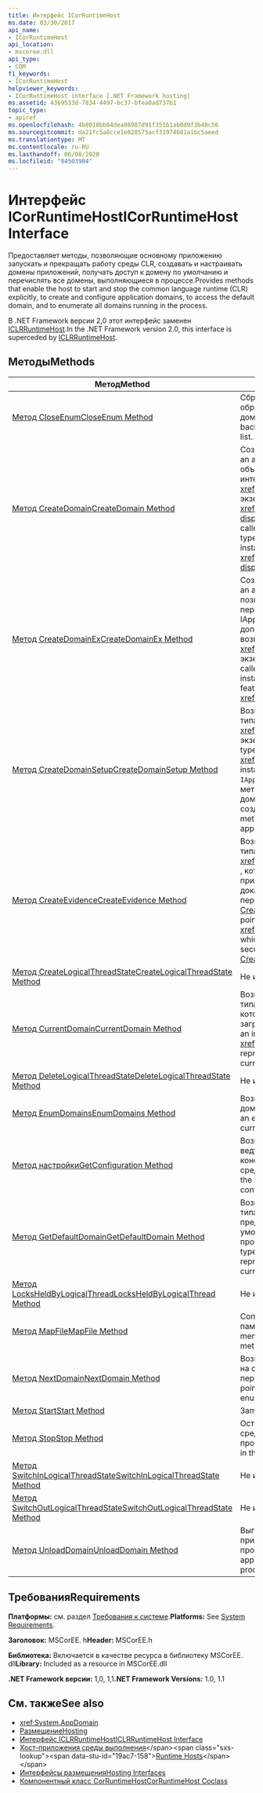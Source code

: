 ```yaml
---
title: Интерфейс ICorRuntimeHost
ms.date: 03/30/2017
api_name:
- ICorRuntimeHost
api_location:
- mscoree.dll
api_type:
- COM
f1_keywords:
- ICorRuntimeHost
helpviewer_keywords:
- ICorRuntimeHost interface [.NET Framework hosting]
ms.assetid: 4369533d-7834-4497-bc37-bfea0ad737b1
topic_type:
- apiref
ms.openlocfilehash: 4b8018bb84dea08987d91f351b1ab0d9f3b48c56
ms.sourcegitcommit: da21fc5a8cce1e028575acf31974681a1bc5aeed
ms.translationtype: MT
ms.contentlocale: ru-RU
ms.lasthandoff: 06/08/2020
ms.locfileid: "84503904"
---
```

# <a name="icorruntimehost-interface"></a><span data-ttu-id="19ac7-102">Интерфейс ICorRuntimeHost</span><span class="sxs-lookup"><span data-stu-id="19ac7-102">ICorRuntimeHost Interface</span></span>
<span data-ttu-id="19ac7-103">Предоставляет методы, позволяющие основному приложению запускать и прекращать работу среды CLR, создавать и настраивать домены приложений, получать доступ к домену по умолчанию и перечислять все домены, выполняющиеся в процессе.</span><span class="sxs-lookup"><span data-stu-id="19ac7-103">Provides methods that enable the host to start and stop the common language runtime (CLR) explicitly, to create and configure application domains, to access the default domain, and to enumerate all domains running in the process.</span></span>  
  
 <span data-ttu-id="19ac7-104">В .NET Framework версии 2,0 этот интерфейс заменен [ICLRRuntimeHost](iclrruntimehost-interface.md).</span><span class="sxs-lookup"><span data-stu-id="19ac7-104">In the .NET Framework version 2.0, this interface is superceded by [ICLRRuntimeHost](iclrruntimehost-interface.md).</span></span>  
  
## <a name="methods"></a><span data-ttu-id="19ac7-105">Методы</span><span class="sxs-lookup"><span data-stu-id="19ac7-105">Methods</span></span>  
  
|<span data-ttu-id="19ac7-106">Метод</span><span class="sxs-lookup"><span data-stu-id="19ac7-106">Method</span></span>|<span data-ttu-id="19ac7-107">Описание</span><span class="sxs-lookup"><span data-stu-id="19ac7-107">Description</span></span>|  
|------------|-----------------|  
|[<span data-ttu-id="19ac7-108">Метод CloseEnum</span><span class="sxs-lookup"><span data-stu-id="19ac7-108">CloseEnum Method</span></span>](icorruntimehost-closeenum-method.md)|<span data-ttu-id="19ac7-109">Сбрасывает перечислитель домена обратно в начало списка доменов.</span><span class="sxs-lookup"><span data-stu-id="19ac7-109">Resets a domain enumerator back to the beginning of the domain list.</span></span>|  
|[<span data-ttu-id="19ac7-110">Метод CreateDomain</span><span class="sxs-lookup"><span data-stu-id="19ac7-110">CreateDomain Method</span></span>](icorruntimehost-createdomain-method.md)|<span data-ttu-id="19ac7-111">Создает домен приложения.</span><span class="sxs-lookup"><span data-stu-id="19ac7-111">Creates an application domain.</span></span> <span data-ttu-id="19ac7-112">Вызывающий объект получает указатель интерфейса типа <xref:System._AppDomain> на экземпляр типа <xref:System.AppDomain?displayProperty=nameWithType> .</span><span class="sxs-lookup"><span data-stu-id="19ac7-112">The caller receives an interface pointer of type <xref:System._AppDomain> to an instance of type <xref:System.AppDomain?displayProperty=nameWithType>.</span></span>|  
|[<span data-ttu-id="19ac7-113">Метод CreateDomainEx</span><span class="sxs-lookup"><span data-stu-id="19ac7-113">CreateDomainEx Method</span></span>](icorruntimehost-createdomainex-method.md)|<span data-ttu-id="19ac7-114">Создает домен приложения.</span><span class="sxs-lookup"><span data-stu-id="19ac7-114">Creates an application domain.</span></span> <span data-ttu-id="19ac7-115">Этот метод позволяет вызывающему объекту передать экземпляр IAppDomainSetup для настройки дополнительных функций возвращаемого <xref:System._AppDomain> экземпляра.</span><span class="sxs-lookup"><span data-stu-id="19ac7-115">This method allows the caller to pass an IAppDomainSetup instance to configure additional features of the returned <xref:System._AppDomain> instance.</span></span>|  
|[<span data-ttu-id="19ac7-116">Метод CreateDomainSetup</span><span class="sxs-lookup"><span data-stu-id="19ac7-116">CreateDomainSetup Method</span></span>](icorruntimehost-createdomainsetup-method.md)|<span data-ttu-id="19ac7-117">Возвращает указатель интерфейса типа `IAppDomainSetup` на <xref:System.AppDomainSetup> экземпляр.</span><span class="sxs-lookup"><span data-stu-id="19ac7-117">Gets an interface pointer of type `IAppDomainSetup` to an <xref:System.AppDomainSetup> instance.</span></span> <span data-ttu-id="19ac7-118">`IAppDomainSetup`предоставляет методы для настройки аспектов домена приложения перед его созданием.</span><span class="sxs-lookup"><span data-stu-id="19ac7-118">`IAppDomainSetup` provides methods to configure aspects of an application domain before it is created.</span></span>|  
|[<span data-ttu-id="19ac7-119">Метод CreateEvidence</span><span class="sxs-lookup"><span data-stu-id="19ac7-119">CreateEvidence Method</span></span>](icorruntimehost-createevidence-method.md)|<span data-ttu-id="19ac7-120">Возвращает указатель интерфейса типа <xref:System.Security.Principal.IIdentity> , который позволяет основному приложению создавать доказательства безопасности для передачи в [CreateDomain](icorruntimehost-createdomain-method.md) или [CreateDomainEx](icorruntimehost-createdomainex-method.md).</span><span class="sxs-lookup"><span data-stu-id="19ac7-120">Gets an interface pointer of type <xref:System.Security.Principal.IIdentity>, which allows the host to create security evidence to pass to [CreateDomain](icorruntimehost-createdomain-method.md) or [CreateDomainEx](icorruntimehost-createdomainex-method.md).</span></span>|  
|[<span data-ttu-id="19ac7-121">Метод CreateLogicalThreadState</span><span class="sxs-lookup"><span data-stu-id="19ac7-121">CreateLogicalThreadState Method</span></span>](icorruntimehost-createlogicalthreadstate-method.md)|<span data-ttu-id="19ac7-122">Не используйте.</span><span class="sxs-lookup"><span data-stu-id="19ac7-122">Do not use.</span></span>|  
|[<span data-ttu-id="19ac7-123">Метод CurrentDomain</span><span class="sxs-lookup"><span data-stu-id="19ac7-123">CurrentDomain Method</span></span>](icorruntimehost-currentdomain-method.md)|<span data-ttu-id="19ac7-124">Возвращает указатель интерфейса типа <xref:System._AppDomain> , который представляет домен, загруженный в текущем потоке.</span><span class="sxs-lookup"><span data-stu-id="19ac7-124">Gets an interface pointer of type <xref:System._AppDomain> that represents the domain loaded on the current thread.</span></span>|  
|[<span data-ttu-id="19ac7-125">Метод DeleteLogicalThreadState</span><span class="sxs-lookup"><span data-stu-id="19ac7-125">DeleteLogicalThreadState Method</span></span>](icorruntimehost-deletelogicalthreadstate-method.md)|<span data-ttu-id="19ac7-126">Не используйте.</span><span class="sxs-lookup"><span data-stu-id="19ac7-126">Do not use.</span></span>|  
|[<span data-ttu-id="19ac7-127">Метод EnumDomains</span><span class="sxs-lookup"><span data-stu-id="19ac7-127">EnumDomains Method</span></span>](icorruntimehost-enumdomains-method.md)|<span data-ttu-id="19ac7-128">Возвращает перечислитель для доменов в текущем процессе.</span><span class="sxs-lookup"><span data-stu-id="19ac7-128">Gets an enumerator for the domains in the current process.</span></span>|  
|[<span data-ttu-id="19ac7-129">Метод настройки</span><span class="sxs-lookup"><span data-stu-id="19ac7-129">GetConfiguration Method</span></span>](icorruntimehost-getconfiguration-method.md)|<span data-ttu-id="19ac7-130">Возвращает объект, позволяющий ведущему приложению указать конфигурацию обратного вызова среды CLR.</span><span class="sxs-lookup"><span data-stu-id="19ac7-130">Gets an object that allows the host to specify the callback configuration of the CLR.</span></span>|  
|[<span data-ttu-id="19ac7-131">Метод GetDefaultDomain</span><span class="sxs-lookup"><span data-stu-id="19ac7-131">GetDefaultDomain Method</span></span>](icorruntimehost-getdefaultdomain-method.md)|<span data-ttu-id="19ac7-132">Возвращает указатель интерфейса типа <xref:System._AppDomain> , представляющий домен по умолчанию для текущего процесса.</span><span class="sxs-lookup"><span data-stu-id="19ac7-132">Gets an interface pointer of type <xref:System._AppDomain> that represents the default domain for the current process.</span></span>|  
|[<span data-ttu-id="19ac7-133">Метод LocksHeldByLogicalThread</span><span class="sxs-lookup"><span data-stu-id="19ac7-133">LocksHeldByLogicalThread Method</span></span>](icorruntimehost-locksheldbylogicalthread-method.md)|<span data-ttu-id="19ac7-134">Не используйте.</span><span class="sxs-lookup"><span data-stu-id="19ac7-134">Do not use.</span></span>|  
|[<span data-ttu-id="19ac7-135">Метод MapFile</span><span class="sxs-lookup"><span data-stu-id="19ac7-135">MapFile Method</span></span>](icorruntimehost-mapfile-method.md)|<span data-ttu-id="19ac7-136">Сопоставляет указанный файл с памятью.</span><span class="sxs-lookup"><span data-stu-id="19ac7-136">Maps the specified file into memory.</span></span> <span data-ttu-id="19ac7-137">Этот метод устарел.</span><span class="sxs-lookup"><span data-stu-id="19ac7-137">This method is obsolete.</span></span>|  
|[<span data-ttu-id="19ac7-138">Метод NextDomain</span><span class="sxs-lookup"><span data-stu-id="19ac7-138">NextDomain Method</span></span>](icorruntimehost-nextdomain-method.md)|<span data-ttu-id="19ac7-139">Возвращает указатель интерфейса на следующий домен в перечислении.</span><span class="sxs-lookup"><span data-stu-id="19ac7-139">Gets an interface pointer to the next domain in the enumeration.</span></span>|  
|[<span data-ttu-id="19ac7-140">Метод Start</span><span class="sxs-lookup"><span data-stu-id="19ac7-140">Start Method</span></span>](icorruntimehost-start-method.md)|<span data-ttu-id="19ac7-141">Запускает среду CLR.</span><span class="sxs-lookup"><span data-stu-id="19ac7-141">Starts the CLR.</span></span>|  
|[<span data-ttu-id="19ac7-142">Метод Stop</span><span class="sxs-lookup"><span data-stu-id="19ac7-142">Stop Method</span></span>](icorruntimehost-stop-method.md)|<span data-ttu-id="19ac7-143">Останавливает выполнение кода в среде выполнения для текущего процесса.</span><span class="sxs-lookup"><span data-stu-id="19ac7-143">Stops the execution of code in the runtime for the current process.</span></span>|  
|[<span data-ttu-id="19ac7-144">Метод SwitchInLogicalThreadState</span><span class="sxs-lookup"><span data-stu-id="19ac7-144">SwitchInLogicalThreadState Method</span></span>](icorruntimehost-switchinlogicalthreadstate-method.md)|<span data-ttu-id="19ac7-145">Не используйте.</span><span class="sxs-lookup"><span data-stu-id="19ac7-145">Do not use.</span></span>|  
|[<span data-ttu-id="19ac7-146">Метод SwitchOutLogicalThreadState</span><span class="sxs-lookup"><span data-stu-id="19ac7-146">SwitchOutLogicalThreadState Method</span></span>](icorruntimehost-switchoutlogicalthreadstate-method.md)|<span data-ttu-id="19ac7-147">Не используйте.</span><span class="sxs-lookup"><span data-stu-id="19ac7-147">Do not use.</span></span>|  
|[<span data-ttu-id="19ac7-148">Метод UnloadDomain</span><span class="sxs-lookup"><span data-stu-id="19ac7-148">UnloadDomain Method</span></span>](icorruntimehost-unloaddomain-method.md)|<span data-ttu-id="19ac7-149">Выгружает указанный домен приложения из текущего процесса.</span><span class="sxs-lookup"><span data-stu-id="19ac7-149">Unloads the specified application domain from the current process.</span></span>|  
  
## <a name="requirements"></a><span data-ttu-id="19ac7-150">Требования</span><span class="sxs-lookup"><span data-stu-id="19ac7-150">Requirements</span></span>  
 <span data-ttu-id="19ac7-151">**Платформы:** см. раздел [Требования к системе](../../get-started/system-requirements.md).</span><span class="sxs-lookup"><span data-stu-id="19ac7-151">**Platforms:** See [System Requirements](../../get-started/system-requirements.md).</span></span>  
  
 <span data-ttu-id="19ac7-152">**Заголовок:** MSCorEE. h</span><span class="sxs-lookup"><span data-stu-id="19ac7-152">**Header:** MSCorEE.h</span></span>  
  
 <span data-ttu-id="19ac7-153">**Библиотека:** Включается в качестве ресурса в библиотеку MSCorEE. dll</span><span class="sxs-lookup"><span data-stu-id="19ac7-153">**Library:** Included as a resource in MSCorEE.dll</span></span>  
  
 <span data-ttu-id="19ac7-154">**.NET Framework версии:** 1,0, 1,1</span><span class="sxs-lookup"><span data-stu-id="19ac7-154">**.NET Framework Versions:** 1.0, 1.1</span></span>  
  
## <a name="see-also"></a><span data-ttu-id="19ac7-155">См. также</span><span class="sxs-lookup"><span data-stu-id="19ac7-155">See also</span></span>

- <xref:System.AppDomain>
- [<span data-ttu-id="19ac7-156">Размещение</span><span class="sxs-lookup"><span data-stu-id="19ac7-156">Hosting</span></span>](index.md)
- [<span data-ttu-id="19ac7-157">Интерфейс ICLRRuntimeHost</span><span class="sxs-lookup"><span data-stu-id="19ac7-157">ICLRRuntimeHost Interface</span></span>](iclrruntimehost-interface.md)
- <span data-ttu-id="19ac7-158">[Хост-приложения среды выполнения](https://docs.microsoft.com/previous-versions/dotnet/netframework-4.0/a51xd4ze(v=vs.100))</span><span class="sxs-lookup"><span data-stu-id="19ac7-158">[Runtime Hosts](https://docs.microsoft.com/previous-versions/dotnet/netframework-4.0/a51xd4ze(v=vs.100))</span></span>
- [<span data-ttu-id="19ac7-159">Интерфейсы размещения</span><span class="sxs-lookup"><span data-stu-id="19ac7-159">Hosting Interfaces</span></span>](hosting-interfaces.md)
- [<span data-ttu-id="19ac7-160">Компонентный класс CorRuntimeHost</span><span class="sxs-lookup"><span data-stu-id="19ac7-160">CorRuntimeHost Coclass</span></span>](corruntimehost-coclass.md)
